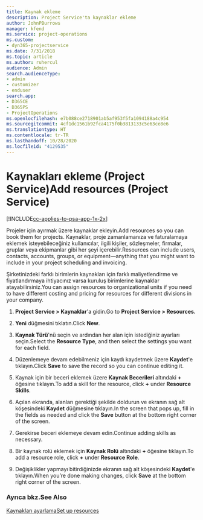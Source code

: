 ```yaml
---
title: Kaynak ekleme
description: Project Service'ta kaynaklar ekleme
author: JohnPBurrows
manager: kfend
ms.service: project-operations
ms.custom:
- dyn365-projectservice
ms.date: 7/31/2018
ms.topic: article
ms.author: ruhercul
audience: Admin
search.audienceType:
- admin
- customizer
- enduser
search.app:
- D365CE
- D365PS
- ProjectOperations
ms.openlocfilehash: e7b088ce2718901ab5af953f5fa1094188a4c954
ms.sourcegitcommit: 4cf1dc1561b92fca4175f0b3813133c5e63ce8e6
ms.translationtype: HT
ms.contentlocale: tr-TR
ms.lasthandoff: 10/28/2020
ms.locfileid: "4129535"
---
```

# <a name="add-resources-project-service"></a><span data-ttu-id="1e7f3-103">Kaynakları ekleme (Project Service)</span><span class="sxs-lookup"><span data-stu-id="1e7f3-103">Add resources (Project Service)</span></span>

[!INCLUDE[cc-applies-to-psa-app-1x-2x](../includes/cc-applies-to-psa-app-1x-2x.md)]

<span data-ttu-id="1e7f3-104">Projeler için ayırmak üzere kaynaklar ekleyin.</span><span class="sxs-lookup"><span data-stu-id="1e7f3-104">Add resources so you can book them for projects.</span></span> <span data-ttu-id="1e7f3-105">Kaynaklar, proje zamanlamanıza ve faturalamaya eklemek isteyebileceğiniz kullanıcılar, ilgili kişiler, sözleşmeler, firmalar, gruplar veya ekipmanlar gibi her şeyi içerebilir.</span><span class="sxs-lookup"><span data-stu-id="1e7f3-105">Resources can include users, contacts, accounts, groups, or equipment—anything that you might want to include in your project scheduling and invoicing.</span></span>  
  
<span data-ttu-id="1e7f3-106">Şirketinizdeki farklı birimlerin kaynakları için farklı maliyetlendirme ve fiyatlandırmaya ihtiyacınız varsa kuruluş birimlerine kaynaklar atayabilirsiniz.</span><span class="sxs-lookup"><span data-stu-id="1e7f3-106">You can assign resources to organizational units if you need to have different costing and pricing for resources for different divisions in your company.</span></span>  
  
1.  <span data-ttu-id="1e7f3-107">**Project Service > Kaynaklar**'a gidin.</span><span class="sxs-lookup"><span data-stu-id="1e7f3-107">Go to **Project Service > Resources.**</span></span>  
  
2.  <span data-ttu-id="1e7f3-108">**Yeni** düğmesini tıklatın.</span><span class="sxs-lookup"><span data-stu-id="1e7f3-108">Click **New**.</span></span>  
  
3.  <span data-ttu-id="1e7f3-109">**Kaynak Türü**'nü seçin ve ardından her alan için istediğiniz ayarları seçin.</span><span class="sxs-lookup"><span data-stu-id="1e7f3-109">Select the **Resource Type**, and then select the settings you want for each field.</span></span>  
  
4.  <span data-ttu-id="1e7f3-110">Düzenlemeye devam edebilmeniz için kaydı kaydetmek üzere **Kaydet**'e tıklayın.</span><span class="sxs-lookup"><span data-stu-id="1e7f3-110">Click **Save** to save the record so you can continue editing it.</span></span>  
  
5.  <span data-ttu-id="1e7f3-111">Kaynak için bir beceri eklemek üzere **Kaynak Becerileri** altındaki **+** öğesine tıklayın.</span><span class="sxs-lookup"><span data-stu-id="1e7f3-111">To add a skill for the resource, click **+** under **Resource Skills**.</span></span>  
  
6.  <span data-ttu-id="1e7f3-112">Açılan ekranda, alanları gerektiği şekilde doldurun ve ekranın sağ alt köşesindeki **Kaydet** düğmesine tıklayın.</span><span class="sxs-lookup"><span data-stu-id="1e7f3-112">In the screen that pops up, fill in the fields as needed and click the **Save** button at the bottom right corner of the screen.</span></span>  
  
7.  <span data-ttu-id="1e7f3-113">Gerekirse beceri eklemeye devam edin.</span><span class="sxs-lookup"><span data-stu-id="1e7f3-113">Continue adding skills as necessary.</span></span>  
  
8.  <span data-ttu-id="1e7f3-114">Bir kaynak rolü eklemek için **Kaynak Rolü** altındaki **+** öğesine tıklayın.</span><span class="sxs-lookup"><span data-stu-id="1e7f3-114">To add a resource role, click **+** under **Resource Role**.</span></span>  
  
9. <span data-ttu-id="1e7f3-115">Değişiklikler yapmayı bitirdiğinizde ekranın sağ alt köşesindeki **Kaydet**'e tıklayın.</span><span class="sxs-lookup"><span data-stu-id="1e7f3-115">When you’re done making changes, click **Save** at the bottom right corner of the screen.</span></span>  
  
### <a name="see-also"></a><span data-ttu-id="1e7f3-116">Ayrıca bkz.</span><span class="sxs-lookup"><span data-stu-id="1e7f3-116">See Also</span></span>  
 [<span data-ttu-id="1e7f3-117">Kaynakları ayarlama</span><span class="sxs-lookup"><span data-stu-id="1e7f3-117">Set up resources</span></span>](../psa/set-up-resources.md)
